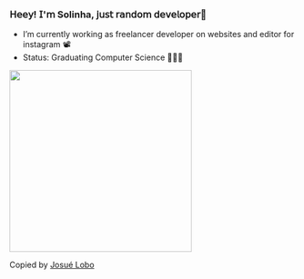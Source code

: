 ### 𝖧𝖾𝖾𝗒! 𝖨'𝗆 Solinha, 𝗃𝗎𝗌𝗍 𝗋𝖺𝗇𝖽𝗈𝗆 𝖽𝖾𝗏𝖾𝗅𝗈𝗉𝖾𝗋🌱


- I’m currently working as freelancer developer on websites and editor for instagram 📽
- Status: Graduating Computer Science 👨🏻‍💻

<img width="320px" src="https://github-readme-stats.vercel.app/api/top-langs/?username=Solamento02&layout=compact&langs_count=7&theme=panda" />
<p>Copied by <a href="https://github.com/RoyMusthang">Josué Lobo</a></p>

